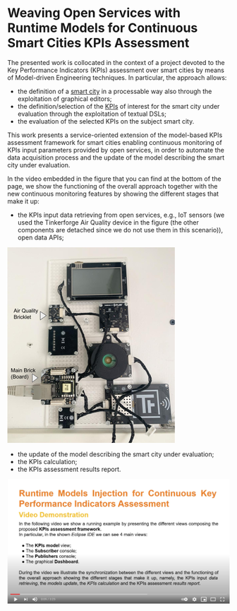 # Weaving Open Services with Runtime Models for Continuous Smart Cities KPIs Assessment
The presented work is collocated in the context of a project devoted to the Key Performance Indicators (KPIs) assessment over smart cities by means of Model-driven Engineering techniques.
In particular, the approach allows: 
- the definition of a [smart city](smartcity.png) in a processable way also through the exploitation of graphical editors; 
- the definition/selection of the [KPIs](mykpi.kpis) of interest for the smart city under evaluation through the exploitation of textual DSLs; 
- the evaluation of the selected KPIs on the subject smart city.

This work presents a service-oriented extension of the model-based KPIs assessment framework for smart cities enabling continuous monitoring of KPIs input parameters provided by open services, in order to automate the data acquisition process and the update of the model describing the smart city under evaluation. 

In the video embedded in the figure that you can find at the bottom of the page, we show the functioning of the overall approach together with the new continuous monitoring features by showing the different stages that make it up:
- the KPIs input data retrieving from open services, e.g., IoT sensors (we used the Tinkerforge Air Quality device in the figure (the other components are detached since we do not use them in this scenario)), open data APIs;

![IoT sensor](board.png)
- the update of the model describing the smart city under evaluation;
- the KPIs calculation;
- the KPIs assessment results report.

[![IMAGE ALT TEXT](cover.png)](https://youtu.be/ezUbUCqAq0M "Video Title")
